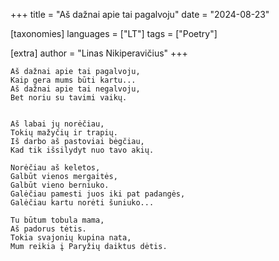 +++
title = "Aš dažnai apie tai pagalvoju"
date = "2024-08-23"

[taxonomies]
languages = ["LT"]
tags = ["Poetry"]

[extra]
author = "Linas Nikiperavičius"
+++
```
Aš dažnai apie tai pagalvoju,
Kaip gera mums būti kartu...
Aš dažnai apie tai negalvoju,
Bet noriu su tavimi vaikų.
```
<!-- more -->
```

Aš labai jų norėčiau,
Tokių mažyčių ir trapių.
Iš darbo aš pastoviai bėgčiau,
Kad tik išsilydyt nuo tavo akių.

Norėčiau aš keletos,
Galbūt vienos mergaitės,
Galbūt vieno berniuko.
Galėčiau pamesti juos iki pat padangės,
Galėčiau kartu norėti šuniuko...

Tu būtum tobula mama,
Aš padorus tėtis.
Tokia svajonių kupina nata,
Mum reikia į Paryžių daiktus dėtis.
```
